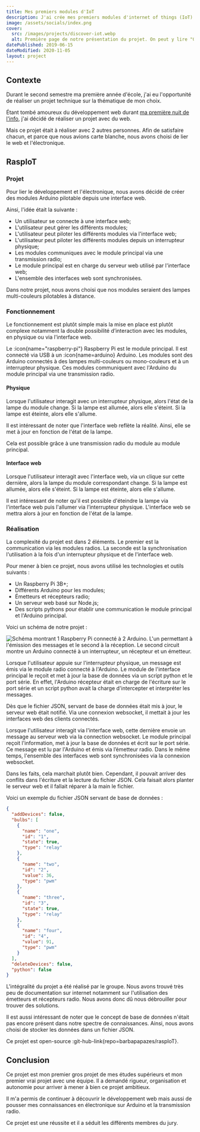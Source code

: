 ```yaml
---
title: Mes premiers modules d'IoT
description: J'ai crée mes premiers modules d'internet of things (IoT) lors d'un projet au sein de ma première année d'école d'ingénieurs.
image: /assets/socials/index.png
cover:
  src: /images/projects/discover-iot.webp
  alt: Première page de notre présentation du projet. On peut y lire "Gestion d'électronique à distance, projet 1A".
datePublished: 2019-06-15
dateModified: 2020-11-05
layout: project
---
```


## Contexte

Durant le second semestre ma première année d'école, j'ai eu l'opportunité de réaliser un projet technique sur la thématique de mon choix.

Étant tombé amoureux du développement web durant [ma première nuit de l'info](./mes-participations-aux-nuits-de-linfo.md), j'ai décidé de réaliser un projet avec du web.

Mais ce projet était à réaliser avec 2 autres personnes. Afin de satisfaire chacun, et parce que nous avions carte blanche, nous avons choisi de lier le web et l'électronique.

## RaspIoT

### Projet

Pour lier le développement et l'électronique, nous avons décidé de créer des modules Arduino pilotable depuis une interface web.

Ainsi, l'idée était la suivante :

- Un utilisateur se connecte à une interface web;
- L'utilisateur peut gérer les différents modules;
- L'utilisateur peut piloter les différents modules via l'interface web;
- L'utilisateur peut piloter les différents modules depuis un interrupteur physique;
- Les modules communiques avec le module principal via une transmission radio;
- Le module principal est en charge du serveur web utilisé par l'interface web;
- L'ensemble des interfaces web sont synchronisées.

Dans notre projet, nous avons choisi que nos modules seraient des lampes multi-couleurs pilotables à distance.

### Fonctionnement

Le fonctionnement est plutôt simple mais la mise en place est plutôt complexe notamment la double possibilité d’interaction avec les modules, en physique ou via l'interface web.

Le :icon{name="raspberry-pi"} Raspberry Pi est le module principal. Il est connecté via USB à un :icon{name=arduino} Arduino. Les modules sont des Arduino connectés à des lampes multi-couleurs ou mono-couleurs et à un interrupteur physique. Ces modules communiquent avec l'Arduino du module principal via une transmission radio.

#### Physique

Lorsque l'utilisateur interagit avec un interrupteur physique, alors l'état de la lampe du module change. Si la lampe est allumée, alors elle s'éteint. Si la lampe est éteinte, alors elle s'allume.

Il est intéressant de noter que l'interface web reflète la réalité. Ainsi, elle se met à jour en fonction de l'état de la lampe.

Cela est possible grâce à une transmission radio du module au module principal.

#### Interface web

Lorsque l'utilisateur interagit avec l'interface web, via un clique sur cette dernière, alors la lampe du module correspondant change. Si la lampe est allumée, alors elle s'éteint. Si la lampe est éteinte, alors elle s'allume.

Il est intéressant de noter qu'il est possible d'éteindre la lampe via l'interface web puis l'allumer via l’interrupteur physique. L'interface web se mettra alors à jour en fonction de l'état de la lampe.

### Réalisation

La complexité du projet est dans 2 éléments. Le premier est la communication via les modules radios. La seconde est la synchronisation l'utilisation à la fois d'un interrupteur physique et de l'interface web.

Pour mener à bien ce projet, nous avons utilisé les technologies et outils suivants :

- Un Raspberry Pi 3B+;
- Différents Arduino pour les modules;
- Émetteurs et récepteurs radio;
- Un serveur web basé sur Node.js;
- Des scripts pythons pour établir une communication le module principal et l'Arduino principal.

Voici un schéma de notre projet :

![Schéma montrant 1 Raspberry Pi connecté à 2 Arduino. L'un permettant à l'émission des messages et le second à la réception. Le second circuit montre un Arduino connecté à un interrupteur, un récepteur et un émetteur.](/images/projects/discover-iot_schema-full.webp)

Lorsque l'utilisateur appuie sur l'interrupteur physique, un message est émis via le module radio connecté à l'Arduino. Le module de l'interface principal le reçoit et met à jour la base de données via un script python et le port série. En effet, l'Arduino récepteur était en charge de l'écriture sur le port série et un script python avait la charge d'intercepter et interpréter les messages.

Dès que le fichier JSON, servant de base de données était mis à jour, le serveur web était notifié. Via une connexion websocket, il mettait à jour les interfaces web des clients connectés.

Lorsque l'utilisateur interagit via l'interface web, cette dernière envoie un message au serveur web via la connection websocket. Le module principal reçoit l'information, met à jour la base de données et écrit sur le port série. Ce message est lu par l'Arduino et émis via l’émetteur radio. Dans le même temps, l'ensemble des interfaces web sont synchronisées via la connexion websocket.

Dans les faits, cela marchait plutôt bien. Cependant, il pouvait arriver des conflits dans l'écriture et la lecture du fichier JSON. Cela faisait alors planter le serveur web et il fallait réparer à la main le fichier.

Voici un exemple du fichier JSON servant de base de données :

```json
{
  "addDevices": false,
  "bulbs": [
    {
      "name": "one",
      "id": "1",
      "state": true,
      "type": "relay"
    },
    {
      "name": "two",
      "id": "2",
      "value": 36,
      "type": "pwm"
    },
    {
      "name": "three",
      "id": "3",
      "state": true,
      "type": "relay"
    },
    {
      "name": "four",
      "id": "4",
      "value": 91,
      "type": "pwm"
    }
  ],
  "deleteDevices": false,
  "python": false
}
```

L'intégralité du projet a été réalisé par le groupe. Nous avons trouvé très peu de documentation sur internet notamment sur l'utilisation des émetteurs et récepteurs radio. Nous avons donc dû nous débrouiller pour trouver des solutions.

Il est aussi intéressant de noter que le concept de base de données n'était pas encore présent dans notre spectre de connaissances. Ainsi, nous avons choisi de stocker les données dans un fichier JSON.

Ce projet est open-source :git-hub-link{repo=barbapapazes/raspIoT}.

## Conclusion

Ce projet est mon premier gros projet de mes études supérieurs et mon premier vrai projet avec une équipe. Il a demandé rigueur, organisation et autonomie pour arriver à mener à bien ce projet ambitieux.

Il m'a permis de continuer à découvrir le développement web mais aussi de pousser mes connaissances en électronique sur Arduino et la transmission radio.

Ce projet est une réussite et il a séduit les différents membres du jury.
